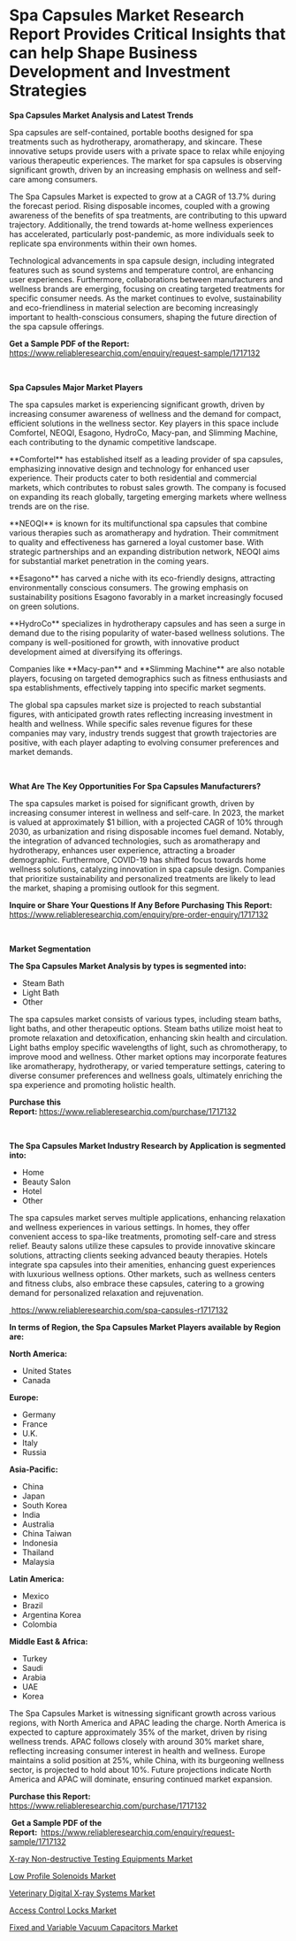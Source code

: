 <p><h1>Spa Capsules Market Research Report Provides Critical Insights that can help Shape Business Development and Investment Strategies</h1></p><p><strong>Spa Capsules Market Analysis and Latest Trends</strong></p>
<p><p>Spa capsules are self-contained, portable booths designed for spa treatments such as hydrotherapy, aromatherapy, and skincare. These innovative setups provide users with a private space to relax while enjoying various therapeutic experiences. The market for spa capsules is observing significant growth, driven by an increasing emphasis on wellness and self-care among consumers. </p><p>The Spa Capsules Market is expected to grow at a CAGR of 13.7% during the forecast period. Rising disposable incomes, coupled with a growing awareness of the benefits of spa treatments, are contributing to this upward trajectory. Additionally, the trend towards at-home wellness experiences has accelerated, particularly post-pandemic, as more individuals seek to replicate spa environments within their own homes. </p><p>Technological advancements in spa capsule design, including integrated features such as sound systems and temperature control, are enhancing user experiences. Furthermore, collaborations between manufacturers and wellness brands are emerging, focusing on creating targeted treatments for specific consumer needs. As the market continues to evolve, sustainability and eco-friendliness in material selection are becoming increasingly important to health-conscious consumers, shaping the future direction of the spa capsule offerings.</p></p>
<p><strong>Get a Sample PDF of the Report:&nbsp;</strong> <a href="https://www.reliableresearchiq.com/enquiry/request-sample/1717132?utm_campaign=1140&utm_medium=2&utm_source=Github&utm_content=ia&utm_term=25032025&utm_id=spa-capsules">https://www.reliableresearchiq.com/enquiry/request-sample/1717132</a></p>
<p>&nbsp;</p>
<p><strong>Spa Capsules Major Market Players</strong></p>
<p><p>The spa capsules market is experiencing significant growth, driven by increasing consumer awareness of wellness and the demand for compact, efficient solutions in the wellness sector. Key players in this space include Comfortel, NEOQI, Esagono, HydroCo, Macy-pan, and Slimming Machine, each contributing to the dynamic competitive landscape.</p><p>**Comfortel** has established itself as a leading provider of spa capsules, emphasizing innovative design and technology for enhanced user experience. Their products cater to both residential and commercial markets, which contributes to robust sales growth. The company is focused on expanding its reach globally, targeting emerging markets where wellness trends are on the rise.</p><p>**NEOQI** is known for its multifunctional spa capsules that combine various therapies such as aromatherapy and hydration. Their commitment to quality and effectiveness has garnered a loyal customer base. With strategic partnerships and an expanding distribution network, NEOQI aims for substantial market penetration in the coming years.</p><p>**Esagono** has carved a niche with its eco-friendly designs, attracting environmentally conscious consumers. The growing emphasis on sustainability positions Esagono favorably in a market increasingly focused on green solutions.</p><p>**HydroCo** specializes in hydrotherapy capsules and has seen a surge in demand due to the rising popularity of water-based wellness solutions. The company is well-positioned for growth, with innovative product development aimed at diversifying its offerings.</p><p>Companies like **Macy-pan** and **Slimming Machine** are also notable players, focusing on targeted demographics such as fitness enthusiasts and spa establishments, effectively tapping into specific market segments.</p><p>The global spa capsules market size is projected to reach substantial figures, with anticipated growth rates reflecting increasing investment in health and wellness. While specific sales revenue figures for these companies may vary, industry trends suggest that growth trajectories are positive, with each player adapting to evolving consumer preferences and market demands.</p></p>
<p>&nbsp;</p>
<p><strong>What Are The Key Opportunities For Spa Capsules Manufacturers?</strong></p>
<p><p>The spa capsules market is poised for significant growth, driven by increasing consumer interest in wellness and self-care. In 2023, the market is valued at approximately $1 billion, with a projected CAGR of 10% through 2030, as urbanization and rising disposable incomes fuel demand. Notably, the integration of advanced technologies, such as aromatherapy and hydrotherapy, enhances user experience, attracting a broader demographic. Furthermore, COVID-19 has shifted focus towards home wellness solutions, catalyzing innovation in spa capsule design. Companies that prioritize sustainability and personalized treatments are likely to lead the market, shaping a promising outlook for this segment.</p></p>
<p><strong>Inquire or Share Your Questions If Any Before Purchasing This Report:</strong> <a href="https://www.reliableresearchiq.com/enquiry/pre-order-enquiry/1717132?utm_campaign=1140&utm_medium=2&utm_source=Github&utm_content=ia&utm_term=25032025&utm_id=spa-capsules">https://www.reliableresearchiq.com/enquiry/pre-order-enquiry/1717132</a></p>
<p>&nbsp;</p>
<p><strong>Market Segmentation</strong></p>
<p><strong>The Spa Capsules Market Analysis by types is segmented into:</strong></p>
<p><ul><li>Steam Bath</li><li>Light Bath</li><li>Other</li></ul></p>
<p><p>The spa capsules market consists of various types, including steam baths, light baths, and other therapeutic options. Steam baths utilize moist heat to promote relaxation and detoxification, enhancing skin health and circulation. Light baths employ specific wavelengths of light, such as chromotherapy, to improve mood and wellness. Other market options may incorporate features like aromatherapy, hydrotherapy, or varied temperature settings, catering to diverse consumer preferences and wellness goals, ultimately enriching the spa experience and promoting holistic health.</p></p>
<p><strong>Purchase this Report:&nbsp;</strong><a href="https://www.reliableresearchiq.com/purchase/1717132?utm_campaign=1140&utm_medium=2&utm_source=Github&utm_content=ia&utm_term=25032025&utm_id=spa-capsules">https://www.reliableresearchiq.com/purchase/1717132</a></p>
<p>&nbsp;</p>
<p><strong>The Spa Capsules Market Industry Research by Application is segmented into:</strong></p>
<p><ul><li>Home</li><li>Beauty Salon</li><li>Hotel</li><li>Other</li></ul></p>
<p><p>The spa capsules market serves multiple applications, enhancing relaxation and wellness experiences in various settings. In homes, they offer convenient access to spa-like treatments, promoting self-care and stress relief. Beauty salons utilize these capsules to provide innovative skincare solutions, attracting clients seeking advanced beauty therapies. Hotels integrate spa capsules into their amenities, enhancing guest experiences with luxurious wellness options. Other markets, such as wellness centers and fitness clubs, also embrace these capsules, catering to a growing demand for personalized relaxation and rejuvenation.</p></p>
<p><a href="https://www.reliableresearchiq.com/spa-capsules-r1717132?utm_campaign=1140&utm_medium=2&utm_source=Github&utm_content=ia&utm_term=25032025&utm_id=spa-capsules">&nbsp;https://www.reliableresearchiq.com/spa-capsules-r1717132</a></p>
<p><strong>In terms of Region, the Spa Capsules Market Players available by Region are:</strong></p>
<p>
    <p> <strong> North America: </strong>
        <ul>
            <li>United States</li>
            <li>Canada</li>
        </ul>
        </p> 
    <p> <strong> Europe: </strong>
        <ul>
            <li>Germany</li>
            <li>France</li>
            <li>U.K.</li>
            <li>Italy</li>
            <li>Russia</li>
        </ul>
        </p> 
    <p> <strong> Asia-Pacific: </strong>
        <ul>
            <li>China</li>
            <li>Japan</li>
            <li>South Korea</li>
            <li>India</li>
            <li>Australia</li>
            <li>China Taiwan</li>
            <li>Indonesia</li>
            <li>Thailand</li>
            <li>Malaysia</li>
        </ul>
        </p> 
    <p> <strong> Latin America: </strong>
        <ul>
            <li>Mexico</li>
            <li>Brazil</li>
            <li>Argentina Korea</li>
            <li>Colombia</li>
        </ul>
        </p> 
    <p> <strong> Middle East & Africa: </strong>
        <ul>
            <li>Turkey</li>
            <li>Saudi</li>
            <li>Arabia</li>
            <li>UAE</li>
            <li>Korea</li>
        </ul>
    </p>
    </p>
<p><p>The Spa Capsules Market is witnessing significant growth across various regions, with North America and APAC leading the charge. North America is expected to capture approximately 35% of the market, driven by rising wellness trends. APAC follows closely with around 30% market share, reflecting increasing consumer interest in health and wellness. Europe maintains a solid position at 25%, while China, with its burgeoning wellness sector, is projected to hold about 10%. Future projections indicate North America and APAC will dominate, ensuring continued market expansion.</p></p>
<p><strong>Purchase this Report: </strong><a href="https://www.reliableresearchiq.com/purchase/1717132?utm_campaign=1140&utm_medium=2&utm_source=Github&utm_content=ia&utm_term=25032025&utm_id=spa-capsules">https://www.reliableresearchiq.com/purchase/1717132</a></p>
<p>&nbsp;<strong>Get a Sample PDF of the Report:&nbsp;&nbsp;</strong><a href="https://www.reliableresearchiq.com/enquiry/request-sample/1717132?utm_campaign=1140&utm_medium=2&utm_source=Github&utm_content=ia&utm_term=25032025&utm_id=spa-capsules">https://www.reliableresearchiq.com/enquiry/request-sample/1717132</a></p>
<p><strong></strong></p>
<p><p><a href="https://github.com/lotoahshaiek/Market-Research-Report-List-1/blob/main/x-ray-non-destructive-testing-equipments-market.md?utm_campaign=1140&utm_medium=2&utm_source=Github&utm_content=ia&utm_term=25032025&utm_id=spa-capsules">X-ray Non-destructive Testing Equipments Market</a></p><p><a href="https://github.com/thapabylers2/Market-Research-Report-List-1/blob/main/low-profile-solenoids-market.md?utm_campaign=1140&utm_medium=2&utm_source=Github&utm_content=ia&utm_term=25032025&utm_id=spa-capsules">Low Profile Solenoids Market</a></p><p><a href="https://github.com/ryantindyaiz/Market-Research-Report-List-1/blob/main/veterinary-digital-x-ray-systems-market.md?utm_campaign=1140&utm_medium=2&utm_source=Github&utm_content=ia&utm_term=25032025&utm_id=spa-capsules">Veterinary Digital X-ray Systems Market</a></p><p><a href="https://github.com/motosyuliq/Market-Research-Report-List-1/blob/main/access-control-locks-market.md?utm_campaign=1140&utm_medium=2&utm_source=Github&utm_content=ia&utm_term=25032025&utm_id=spa-capsules">Access Control Locks Market</a></p><p><a href="https://github.com/muskoaizahfi/Market-Research-Report-List-1/blob/main/fixed-and-variable-vacuum-capacitors-market.md?utm_campaign=1140&utm_medium=2&utm_source=Github&utm_content=ia&utm_term=25032025&utm_id=spa-capsules">Fixed and Variable Vacuum Capacitors Market</a></p></p>